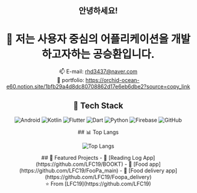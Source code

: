 <div align="center">
  
## 안녕하세요! 

# 👋 저는 사용자 중심의 어플리케이션을 개발하고자하는 공승환입니다.

📫 E-mail: rhd3437@naver.com  
📑 portfolio: https://orchid-ocean-e60.notion.site/1bfb29a4d8dc80708862d17e6eb6dbe2?source=copy_link
  
</div>

<div align="center">

## 🚀 Tech Stack

![Android](https://img.shields.io/badge/Android-3DDC84?style=for-the-badge&logo=android&logoColor=white)
![Kotlin](https://img.shields.io/badge/Kotlin-7F52FF?style=for-the-badge&logo=kotlin&logoColor=white)
![Flutter](https://img.shields.io/badge/Flutter-02569B?style=for-the-badge&logo=flutter&logoColor=white)
![Dart](https://img.shields.io/badge/Dart-0175C2?style=for-the-badge&logo=dart&logoColor=white)
![Python](https://img.shields.io/badge/Python-3776AB?style=for-the-badge&logo=python&logoColor=white)
![Firebase](https://img.shields.io/badge/Firebase-FFCA28?style=for-the-badge&logo=firebase&logoColor=black)
![GitHub](https://img.shields.io/badge/GitHub-181717?style=for-the-badge&logo=github&logoColor=white)


</div>

<div align="center">
## 📊 Top Langs
  
![Top Langs](https://github-readme-stats.vercel.app/api/top-langs/?username=LFC19&layout=compact&theme=dark)  
</div>

<div align="center">
## 📂 Featured Projects
- 📖 [Reading Log App](https://github.com/LFC19/BOOKT)  
- 🍴 [Food app](https://github.com/LFC19/FooPa_main)
- 🚚 [Food delivery app](https://github.com/LFC19/Foopa_delivery)
</div>

<div align="center">
⭐️ From [LFC19](https://github.com/LFC19)
</div>
